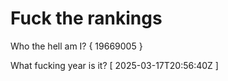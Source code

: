 # Fuck the rankings

Who the hell am I?
{ 19669005 }

What fucking year is it?
[ 2025-03-17T20:56:40Z ]
